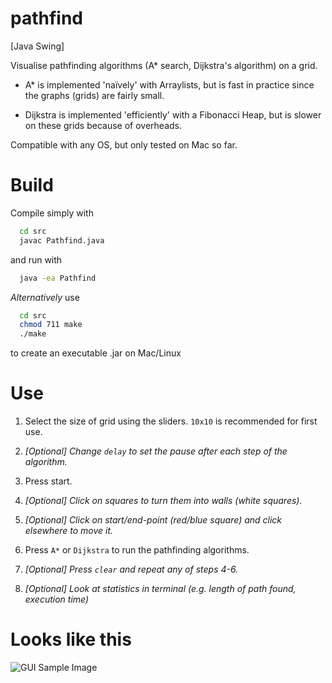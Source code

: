 # pathfind
[Java Swing] 

Visualise pathfinding algorithms (A* search, Dijkstra's algorithm) on a grid.

* A* is implemented 'naïvely' with Arraylists, but is fast in practice since the graphs (grids) are fairly small.

* Dijkstra is implemented 'efficiently' with a Fibonacci Heap, but is slower on these grids because of overheads.


Compatible with any OS, but only tested on Mac so far.

# Build

Compile simply with
```bash
  cd src
  javac Pathfind.java
```
and run with
```bash
  java -ea Pathfind
 ```

*Alternatively* use
```bash
  cd src
  chmod 711 make
  ./make
```
to create an executable .jar on Mac/Linux

# Use

1. Select the size of grid using the sliders. ```10x10``` is recommended for first use.

1. *\[Optional] Change ```delay``` to set the pause after each step of the algorithm.*

1. Press start.

1. *\[Optional] Click on squares to turn them into walls (white squares).*

1. *\[Optional] Click on start/end-point (red/blue square) and click elsewhere to move it.*

1. Press ```A*``` or ```Dijkstra``` to run the pathfinding algorithms.

1. *\[Optional] Press ```clear``` and repeat any of steps 4-6.*

1. *\[Optional] Look at statistics in terminal (e.g. length of path found, execution time)*

# Looks like this

![GUI Sample Image](../master/screenshots/complete-path.png?raw=true "Looks like this")
